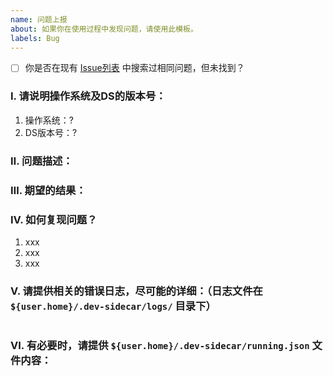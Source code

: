 ```yaml
---
name: 问题上报
about: 如果你在使用过程中发现问题，请使用此模板。
labels: Bug
---
```


<!-- 如果搜索过但未找到，请将 `[ ]` 替换为 `[x]` -->
- [ ] 你是否在现有 [Issue列表](/docmirror/dev-sidecar/issues) 中搜索过相同问题，但未找到？

### Ⅰ. 请说明操作系统及DS的版本号：
1. 操作系统：?
2. DS版本号：? <!-- 如：`1.8.6-node17` -->

### Ⅱ. 问题描述：

### Ⅲ. 期望的结果：

### Ⅳ. 如何复现问题？

1. xxx
2. xxx
3. xxx

### Ⅴ. 请提供相关的错误日志，尽可能的详细：（日志文件在 `${user.home}/.dev-sidecar/logs/` 目录下）
```log
```

### Ⅵ. 有必要时，请提供 `${user.home}/.dev-sidecar/running.json` 文件内容：
<!-- 请将 'running.json' 文件的内容粘贴在这里，方便我们排查问题是否由配置错误导致。 -->
```json
```
